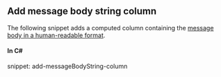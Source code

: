 
## Add message body string column

The following snippet adds a computed column containing the [message body in a human-readable format](/transports/sql/design.md#structure-bodystring).

#### In C&#35;

snippet: add-messageBodyString-column